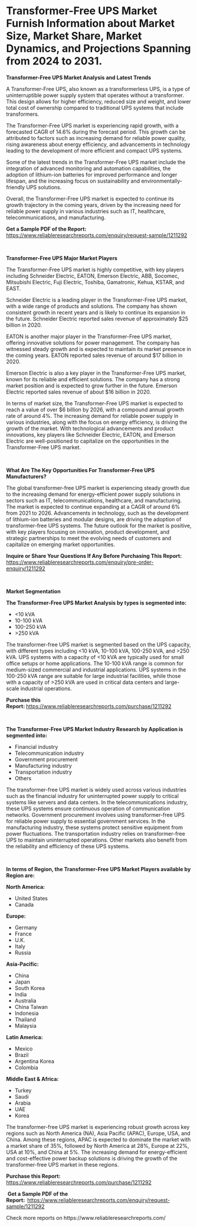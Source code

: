 <p><h1>Transformer-Free UPS Market Furnish Information about Market Size, Market Share, Market Dynamics, and Projections Spanning from 2024 to 2031.</h1></p><p><strong>Transformer-Free UPS Market Analysis and Latest Trends</strong></p>
<p><p>A Transformer-Free UPS, also known as a transformerless UPS, is a type of uninterruptible power supply system that operates without a transformer. This design allows for higher efficiency, reduced size and weight, and lower total cost of ownership compared to traditional UPS systems that include transformers.</p><p>The Transformer-Free UPS market is experiencing rapid growth, with a forecasted CAGR of 14.6% during the forecast period. This growth can be attributed to factors such as increasing demand for reliable power quality, rising awareness about energy efficiency, and advancements in technology leading to the development of more efficient and compact UPS systems.</p><p>Some of the latest trends in the Transformer-Free UPS market include the integration of advanced monitoring and automation capabilities, the adoption of lithium-ion batteries for improved performance and longer lifespan, and the increasing focus on sustainability and environmentally-friendly UPS solutions.</p><p>Overall, the Transformer-Free UPS market is expected to continue its growth trajectory in the coming years, driven by the increasing need for reliable power supply in various industries such as IT, healthcare, telecommunications, and manufacturing.</p></p>
<p><strong>Get a Sample PDF of the Report:&nbsp;</strong> <a href="https://www.reliableresearchreports.com/enquiry/request-sample/1211292">https://www.reliableresearchreports.com/enquiry/request-sample/1211292</a></p>
<p>&nbsp;</p>
<p><strong>Transformer-Free UPS Major Market Players</strong></p>
<p><p>The Transformer-Free UPS market is highly competitive, with key players including Schneider Electric, EATON, Emerson Electric, ABB, Socomec, Mitsubishi Electric, Fuji Electric, Toshiba, Gamatronic, Kehua, KSTAR, and EAST.</p><p>Schneider Electric is a leading player in the Transformer-Free UPS market, with a wide range of products and solutions. The company has shown consistent growth in recent years and is likely to continue its expansion in the future. Schneider Electric reported sales revenue of approximately $25 billion in 2020.</p><p>EATON is another major player in the Transformer-Free UPS market, offering innovative solutions for power management. The company has witnessed steady growth and is expected to maintain its market presence in the coming years. EATON reported sales revenue of around $17 billion in 2020.</p><p>Emerson Electric is also a key player in the Transformer-Free UPS market, known for its reliable and efficient solutions. The company has a strong market position and is expected to grow further in the future. Emerson Electric reported sales revenue of about $16 billion in 2020.</p><p>In terms of market size, the Transformer-Free UPS market is expected to reach a value of over $6 billion by 2026, with a compound annual growth rate of around 4%. The increasing demand for reliable power supply in various industries, along with the focus on energy efficiency, is driving the growth of the market. With technological advancements and product innovations, key players like Schneider Electric, EATON, and Emerson Electric are well-positioned to capitalize on the opportunities in the Transformer-Free UPS market.</p></p>
<p>&nbsp;</p>
<p><strong>What Are The Key Opportunities For Transformer-Free UPS Manufacturers?</strong></p>
<p><p>The global transformer-free UPS market is experiencing steady growth due to the increasing demand for energy-efficient power supply solutions in sectors such as IT, telecommunications, healthcare, and manufacturing. The market is expected to continue expanding at a CAGR of around 6% from 2021 to 2026. Advancements in technology, such as the development of lithium-ion batteries and modular designs, are driving the adoption of transformer-free UPS systems. The future outlook for the market is positive, with key players focusing on innovation, product development, and strategic partnerships to meet the evolving needs of customers and capitalize on emerging market opportunities.</p></p>
<p><strong>Inquire or Share Your Questions If Any Before Purchasing This Report:</strong> <a href="https://www.reliableresearchreports.com/enquiry/pre-order-enquiry/1211292">https://www.reliableresearchreports.com/enquiry/pre-order-enquiry/1211292</a></p>
<p>&nbsp;</p>
<p><strong>Market Segmentation</strong></p>
<p><strong>The Transformer-Free UPS Market Analysis by types is segmented into:</strong></p>
<p><ul><li><10 kVA</li><li>10-100 kVA</li><li>100-250 kVA</li><li>>250 kVA</li></ul></p>
<p><p>The transformer-free UPS market is segmented based on the UPS capacity, with different types including <10 kVA, 10-100 kVA, 100-250 kVA, and >250 kVA. UPS systems with a capacity of <10 kVA are typically used for small office setups or home applications. The 10-100 kVA range is common for medium-sized commercial and industrial applications. UPS systems in the 100-250 kVA range are suitable for large industrial facilities, while those with a capacity of >250 kVA are used in critical data centers and large-scale industrial operations.</p></p>
<p><strong>Purchase this Report:&nbsp;</strong><a href="https://www.reliableresearchreports.com/purchase/1211292">https://www.reliableresearchreports.com/purchase/1211292</a></p>
<p>&nbsp;</p>
<p><strong>The Transformer-Free UPS Market Industry Research by Application is segmented into:</strong></p>
<p><ul><li>Financial industry</li><li>Telecommunication industry</li><li>Government procurement</li><li>Manufacturing industry</li><li>Transportation industry</li><li>Others</li></ul></p>
<p><p>The transformer-free UPS market is widely used across various industries such as the financial industry for uninterrupted power supply to critical systems like servers and data centers. In the telecommunications industry, these UPS systems ensure continuous operation of communication networks. Government procurement involves using transformer-free UPS for reliable power supply to essential government services. In the manufacturing industry, these systems protect sensitive equipment from power fluctuations. The transportation industry relies on transformer-free UPS to maintain uninterrupted operations. Other markets also benefit from the reliability and efficiency of these UPS systems.</p></p>
<p>&nbsp;</p>
<p><strong>In terms of Region, the Transformer-Free UPS Market Players available by Region are:</strong></p>
<p>
    <p> <strong> North America: </strong>
        <ul>
            <li>United States</li>
            <li>Canada</li>
        </ul>
        </p> 
    <p> <strong> Europe: </strong>
        <ul>
            <li>Germany</li>
            <li>France</li>
            <li>U.K.</li>
            <li>Italy</li>
            <li>Russia</li>
        </ul>
        </p> 
    <p> <strong> Asia-Pacific: </strong>
        <ul>
            <li>China</li>
            <li>Japan</li>
            <li>South Korea</li>
            <li>India</li>
            <li>Australia</li>
            <li>China Taiwan</li>
            <li>Indonesia</li>
            <li>Thailand</li>
            <li>Malaysia</li>
        </ul>
        </p> 
    <p> <strong> Latin America: </strong>
        <ul>
            <li>Mexico</li>
            <li>Brazil</li>
            <li>Argentina Korea</li>
            <li>Colombia</li>
        </ul>
        </p> 
    <p> <strong> Middle East & Africa: </strong>
        <ul>
            <li>Turkey</li>
            <li>Saudi</li>
            <li>Arabia</li>
            <li>UAE</li>
            <li>Korea</li>
        </ul>
    </p>
    </p>
<p><p>The transformer-free UPS market is experiencing robust growth across key regions such as North America (NA), Asia Pacific (APAC), Europe, USA, and China. Among these regions, APAC is expected to dominate the market with a market share of 35%, followed by North America at 28%, Europe at 22%, USA at 10%, and China at 5%. The increasing demand for energy-efficient and cost-effective power backup solutions is driving the growth of the transformer-free UPS market in these regions.</p></p>
<p><strong>Purchase this Report: </strong><a href="https://www.reliableresearchreports.com/purchase/1211292">https://www.reliableresearchreports.com/purchase/1211292</a></p>
<p>&nbsp;<strong>Get a Sample PDF of the Report:&nbsp;&nbsp;</strong><a href="https://www.reliableresearchreports.com/enquiry/request-sample/1211292">https://www.reliableresearchreports.com/enquiry/request-sample/1211292</a></p>
<p><strong></strong></p>
<p>Check more reports on https://www.reliableresearchreports.com/</p>